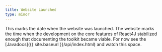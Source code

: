 ```yaml
---
title: Website Launched
type: minor
---
```


This marks the date when the website was launched. The website marks the time
when the development on the core features of React4J stabilized enough that documenting
the toolkit became viable. For now see the [Javadocs]({{ site.baseurl }}/api/index.html)
and watch this space.
